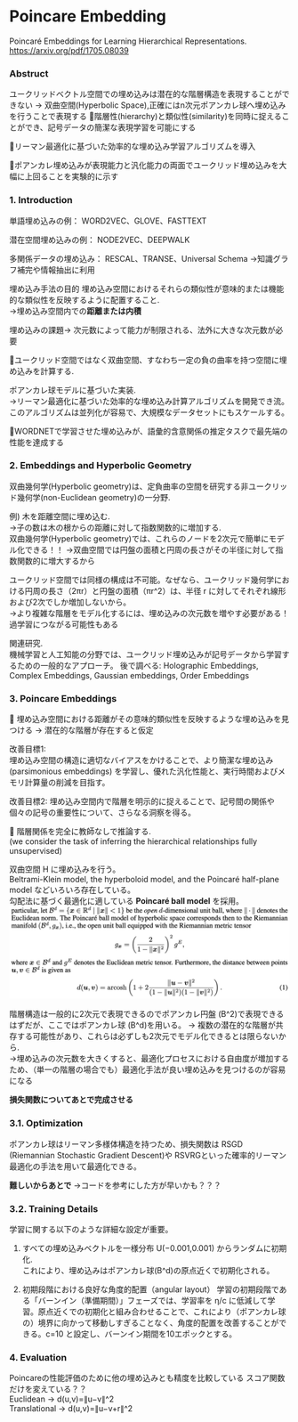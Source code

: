 # Poincare Embedding
Poincaré Embeddings for
Learning Hierarchical Representations.   
https://arxiv.org/pdf/1705.08039


### Abstruct
ユークリッドベクトル空間での埋め込みは潜在的な階層構造を表現することができない
→ 双曲空間(Hyperbolic Space),正確にはn次元ポアンカレ球へ埋め込みを行うことで表現する
🌟階層性(hierarchy)と類似性(similarity)を同時に捉えることができ、記号データの簡潔な表現学習を可能にする

🌟リーマン最適化に基づいた効率的な埋め込み学習アルゴリズムを導入

🌟ポアンカレ埋め込みが表現能力と汎化能力の両面でユークリッド埋め込みを大幅に上回ることを実験的に示す

### 1. Introduction
単語埋め込みの例： WORD2VEC、GLOVE、FASTTEXT

潜在空間埋め込みの例： NODE2VEC、DEEPWALK

多関係データの埋め込み： RESCAL、TRANSE、Universal Schema
→知識グラフ補完や情報抽出に利用

埋め込み手法の目的
埋め込み空間におけるそれらの類似性が意味的または機能的な類似性を反映するように配置すること.   
→埋め込み空間内での**距離または内積**

埋め込みの課題→ 次元数によって能力が制限される、法外に大きな次元数が必要

🌟ユークリッド空間ではなく双曲空間、すなわち一定の負の曲率を持つ空間に埋め込みを計算する.    

ポアンカレ球モデルに基づいた実装.    
→リーマン最適化に基づいた効率的な埋め込み計算アルゴリズムを開発でき流。このアルゴリズムは並列化が容易で、大規模なデータセットにもスケールする。

🌟WORDNETで学習させた埋め込みが、語彙的含意関係の推定タスクで最先端の性能を達成する

### 2. Embeddings and Hyperbolic Geometry
双曲幾何学(Hyperbolic geometry)は、定負曲率の空間を研究する非ユークリッド幾何学(non-Euclidean geometry)の一分野.    

例) 木を距離空間に埋め込む.   
→子の数は木の根からの距離に対して指数関数的に増加する.   
双曲幾何学(Hyperbolic geometry)では、これらのノードを2次元で簡単にモデル化できる！！
→双曲空間では円盤の面積と円周の長さがその半径に対して指数関数的に増大するから

ユークリッド空間では同様の構成は不可能。なぜなら、ユークリッド幾何学における円周の長さ（2πr）と円盤の面積（πr^2）は、半径 r に対してそれぞれ線形および2次でしか増加しないから。     
→より複雑な階層をモデル化するには、埋め込みの次元数を増やす必要がある！過学習につながる可能性もある

関連研究.    
機械学習と人工知能の分野では、ユークリッド埋め込みが記号データから学習するための一般的なアプローチ。
後で調べる: Holographic Embeddings, Complex Embeddings, Gaussian embeddings, Order Embeddings

### 3. Poincare Embeddings
🌟 埋め込み空間における距離がその意味的類似性を反映するような埋め込みを見つける
→ 潜在的な階層が存在すると仮定

改善目標1:     
埋め込み空間の構造に適切なバイアスをかけることで、より簡潔な埋め込み (parsimonious embeddings) を学習し、優れた汎化性能と、実行時間およびメモリ計算量の削減を目指す。

改善目標2:
埋め込み空間内で階層を明示的に捉えることで、記号間の関係や個々の記号の重要性について、さらなる洞察を得る。

🌟 階層関係を完全に教師なしで推論する.    
(we consider the task of inferring the hierarchical relationships
fully unsupervised)

双曲空間 H に埋め込みを行う。    
Beltrami-Klein model, the hyperboloid model, and the Poincaré half-plane model などいろいろ存在している。    
勾配法に基づく最適化に適している **Poincaré ball model** を採用。
![definition](photos/definition.png "definition")

階層構造は一般的に2次元で表現できるのでポアンカレ円盤 (B^2)で表現できるはずだが、ここではポアンカレ球 (B^d)を用いる。
→ 複数の潜在的な階層が共存する可能性があり、これらは必ずしも2次元でモデル化できるとは限らないから.     
→埋め込みの次元数を大きくすると、最適化プロセスにおける自由度が増加するため、（単一の階層の場合でも）最適化手法が良い埋め込みを見つけるのが容易になる

**損失関数についてあとで完成させる**

### 3.1. Optimization
ポアンカレ球はリーマン多様体構造を持つため、損失関数は RSGD (Riemannian Stochastic Gradient Descent)や RSVRGといった確率的リーマン最適化の手法を用いて最適化できる。

**難しいからあとで**
→コードを参考にした方が早いかも？？？

### 3.2. Training Details
学習に関する以下のような詳細な設定が重要。

1. すべての埋め込みベクトルを一様分布 U(−0.001,0.001) からランダムに初期化.    
これにより、埋め込みはポアンカレ球(B^d)の原点近くで初期化される。

2. 初期段階における良好な角度的配置（angular layout）
学習の初期段階である「バーンイン（準備期間）」フェーズでは、学習率を η/c に低減して学習。原点近くでの初期化と組み合わせることで、これにより（ポアンカレ球の）境界に向かって移動しすぎることなく、角度的配置を改善することができる。c=10 と設定し、バーンイン期間を10エポックとする。

### 4. Evaluation
Poincareの性能評価のために他の埋め込みとも精度を比較している
スコア関数だけを変えている？？    
Euclidean → d(u,v)=∥u−v∥^2  
Translational → d(u,v)=∥u−v+r∥^2  

